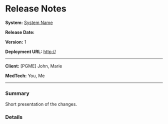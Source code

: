 # Release Notes

**System:** [System Name](https://git.med.uottawa.ca/)

**Release Date:**

**Version:** 1

**Deployment URL:** [http://](http://)

***

**Client:** [PGME] John, Marie

**MedTech:** You, Me

***


### Summary

Short presentation of the changes.


### Details
